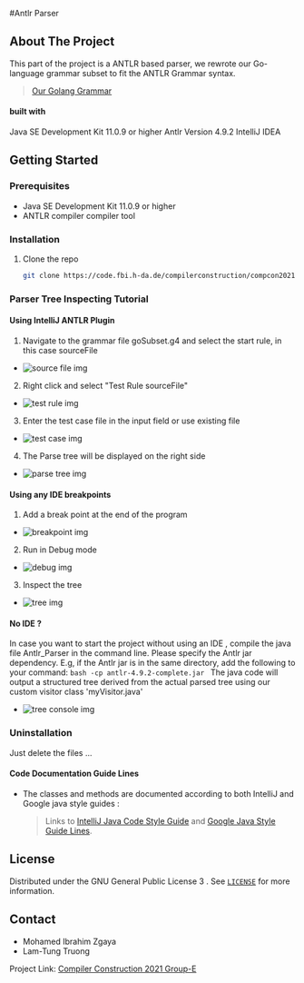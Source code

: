 #Antlr Parser

<!-- ABOUT THE PROJECT -->

## About The Project

This part of the project is a ANTLR based parser, we rewrote our Go-language grammar subset to fit the ANTLR Grammar syntax.
   >[Our Golang Grammar](https://code.fbi.h-da.de/compilerconstruction/compcon2021/X-Raster-E/-/blob/master/src/main/resources/grammar/goSubset.g4)

<!-- BUILT WITH -->

#### built with

Java SE Development Kit 11.0.9 or higher
Antlr Version 4.9.2
IntelliJ IDEA

<!-- GETTING STARTED -->

## Getting Started

<!--  prerequisites -->

### Prerequisites

- Java SE Development Kit 11.0.9 or higher
- ANTLR compiler compiler tool


<!-- INSTALLATION -->

### Installation

1. Clone the repo
   ```bash
   git clone https://code.fbi.h-da.de/compilerconstruction/compcon2021/X-Raster-E.git
   ```
### Parser Tree Inspecting Tutorial

#### Using IntelliJ ANTLR Plugin

1. Navigate to the grammar file goSubset.g4 and select the start rule, in this case sourceFile

- ![source file img](https://code.fbi.h-da.de/compilerconstruction/compcon2021/X-Raster-E/-/blob/master/img/sourcefile.PNG)

2. Right click and select "Test Rule sourceFile"

- ![test rule img](https://code.fbi.h-da.de/compilerconstruction/compcon2021/X-Raster-E/-/blob/master/img/test%20rule.PNG)

3. Enter the test case file in the input field or use existing file

- ![test case img](https://code.fbi.h-da.de/compilerconstruction/compcon2021/X-Raster-E/-/blob/master/img/antlr%20preview.PNG)

4. The Parse tree will be displayed on the right side

- ![parse tree img](https://code.fbi.h-da.de/compilerconstruction/compcon2021/X-Raster-E/-/blob/master/img/tree%20preview.PNG)

#### Using any IDE breakpoints

1. Add a break point at the end of the program

- ![breakpoint img](https://code.fbi.h-da.de/compilerconstruction/compcon2021/X-Raster-E/-/blob/master/img/break%20point.PNG)

2. Run in Debug mode

- ![debug img](https://code.fbi.h-da.de/compilerconstruction/compcon2021/X-Raster-E/-/blob/master/img/debug%20mode.PNG)

3. Inspect the tree

- ![tree img](https://code.fbi.h-da.de/compilerconstruction/compcon2021/X-Raster-E/-/blob/master/img/inspect.PNG)

#### No IDE ?

In case you want to start the project without using an IDE , compile the java file Antlr_Parser in the command line.
Please specify the Antlr jar dependency. E.g, if the Antlr jar is in the same directory, add the following to your command:
    ```bash
    -cp antlr-4.9.2-complete.jar
    ```
The java code will output a structured tree derived from the actual parsed tree using our custom visitor class 'myVisitor.java'

- ![tree console img](https://code.fbi.h-da.de/compilerconstruction/compcon2021/X-Raster-E/-/blob/master/img/tree%20console.PNG)

### Uninstallation

Just delete the files ...

#### Code Documentation Guide Lines

- The classes and methods are documented according to both IntelliJ and Google java style guides :

  >Links to [IntelliJ Java Code Style Guide](https://www.jetbrains.com/help/idea/code-style-java.html) and [Google Java Style Guide Lines](https://google.github.io/styleguide/javaguide.html).

<!-- LICENSE -->

## License

Distributed under the GNU General Public License 3 . See [`LICENSE`](https://code.fbi.h-da.de/compilerconstruction/compcon2021/X-Raster-E/-/blob/master/LICENSE) for more information.


<!-- CONTACT -->
## Contact

  - Mohamed Ibrahim Zgaya
  - Lam-Tung Truong



Project Link: [Compiler Construction 2021 Group-E](https://code.fbi.h-da.de/compilerconstruction/compcon2021/X-Raster-E)

